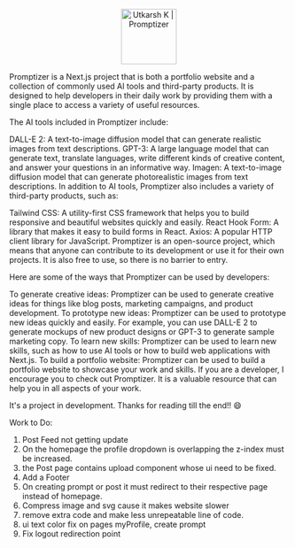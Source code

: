 <p align="center">
  <img alt="Utkarsh K | Promptizer" decoding="async" loading="lazy" style="height: 100px;" target="_blank" src="https://res.cloudinary.com/kutkarsh/image/upload/v1698424057/jwyeqgzrdphu6kr6ux7n.png" />
</p>

Promptizer is a Next.js project that is both a portfolio website and a collection of commonly used AI tools and third-party products. It is designed to help developers in their daily work by providing them with a single place to access a variety of useful resources.

The AI tools included in Promptizer include:

DALL-E 2: A text-to-image diffusion model that can generate realistic images from text descriptions.
GPT-3: A large language model that can generate text, translate languages, write different kinds of creative content, and answer your questions in an informative way.
Imagen: A text-to-image diffusion model that can generate photorealistic images from text descriptions.
In addition to AI tools, Promptizer also includes a variety of third-party products, such as:

Tailwind CSS: A utility-first CSS framework that helps you to build responsive and beautiful websites quickly and easily.
React Hook Form: A library that makes it easy to build forms in React.
Axios: A popular HTTP client library for JavaScript.
Promptizer is an open-source project, which means that anyone can contribute to its development or use it for their own projects. It is also free to use, so there is no barrier to entry.

Here are some of the ways that Promptizer can be used by developers:

To generate creative ideas: Promptizer can be used to generate creative ideas for things like blog posts, marketing campaigns, and product development.
To prototype new ideas: Promptizer can be used to prototype new ideas quickly and easily. For example, you can use DALL-E 2 to generate mockups of new product designs or GPT-3 to generate sample marketing copy.
To learn new skills: Promptizer can be used to learn new skills, such as how to use AI tools or how to build web applications with Next.js.
To build a portfolio website: Promptizer can be used to build a portfolio website to showcase your work and skills.
If you are a developer, I encourage you to check out Promptizer. It is a valuable resource that can help you in all aspects of your work.

It's a project in development. Thanks for reading till the end!! 😄

Work to Do:

1. Post Feed not getting update
2. On the homepage the profile dropdown is overlapping the z-index must be increased.
3. the Post page contains upload component whose ui need to be fixed.
4. Add a Footer
5. On creating prompt or post it must redirect to their respective page instead of homepage.
6. Compress image and svg cause it makes website slower
7. remove extra code and make less unrepeatable line of code.
8. ui text color fix on pages myProfile, create prompt
9. Fix logout redirection point
